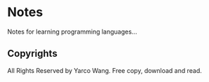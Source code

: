 # Notes

Notes for learning programming languages...

## Copyrights
All Rights Reserved by Yarco Wang.
Free copy, download and read.

